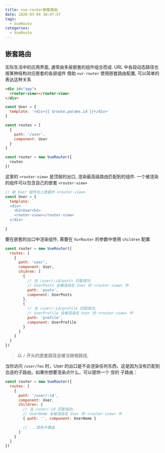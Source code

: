 ```yaml
---
title: vue-router嵌套路由
date: 2020-03-04 10:47:57
tags:
  - VueRoute
categories:
  - VueRoute
---
```


## 嵌套路由

实际生活中的应用界面, 通常由多层嵌套的组件组合而成. URL 中各段动态路径也按某种结构对应嵌套的各层组件
借助 `vur-router` 使用嵌套路由配置, 可以简单的表达这种关系

```html
<div id="app">
  <router-view></router-view>
</div>
```

```js
const User = {
  template: '<div>{{ $route.params.id }}</div>'
}

const routes = [
  {
    path: '/user',
    component: User
  }
]

const router = new VueRouter({
  routes
})
```

这里的 `<router-view>` 是顶层的出口, 渲染最高级路由匹配到的组件.
一个被渲染的组件可以包含自己的嵌套 `<router-view>`

```js
// 给 User 组件加上嵌套的 <router-view>
const User = {
  template: `
  <div>
    <h2>User<h2>
    <router-view></router-view>
  </div>
  `
}
```

要在嵌套的出口中渲染组件, 需要在 `VurRouter` 的参数中使用 `children` 配置

```js
const router = new VueRouter({
  routes: [
    {
      path: 'user',
      component: User,
      chidren: [
        {
          // 当 /user/:id/posts 匹配成功
          // UserPosts 会被渲染在 User 的 <router-view> 中
          path: 'posts',
          component: UserPosts
        },
        {
          // 当 /user/:id/profile 匹配成功，
          // UserProfile 会被渲染在 User 的 <router-view> 中
          path: 'profile',
          component: UserProfile
        }
      ]
    }
  ]
})
```

> 以 `/` 开头的嵌套路径会被当做根路径,

当你访问 `/user/foo` 时，User 的出口是不会渲染任何东西，这是因为没有匹配到合适的子路由。如果你想要渲染点什么，可以提供一个 空的 子路由：

```js
const router = new VueRouter({
  routes: [
    {
      path: '/user/:id',
      component: User,
      children: [
        // 当 /user/:id 匹配成功，
        // UserHome 会被渲染在 User 的 <router-view> 中
        { path: '', component: UserHome }

        // ...其他子路由
      ]
    }
  ]
})
```
